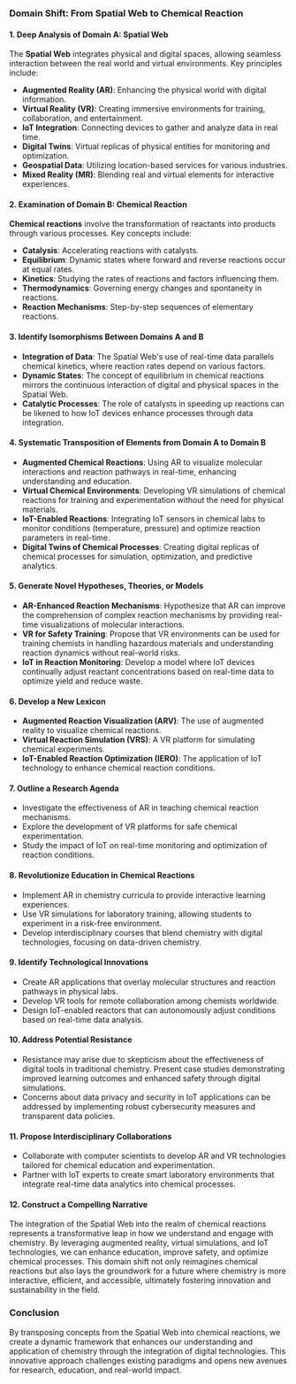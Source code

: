 ### Domain Shift: From **Spatial Web** to **Chemical Reaction**

#### 1. Deep Analysis of Domain A: Spatial Web
The **Spatial Web** integrates physical and digital spaces, allowing seamless interaction between the real world and virtual environments. Key principles include:

- **Augmented Reality (AR)**: Enhancing the physical world with digital information.
- **Virtual Reality (VR)**: Creating immersive environments for training, collaboration, and entertainment.
- **IoT Integration**: Connecting devices to gather and analyze data in real time.
- **Digital Twins**: Virtual replicas of physical entities for monitoring and optimization.
- **Geospatial Data**: Utilizing location-based services for various industries.
- **Mixed Reality (MR)**: Blending real and virtual elements for interactive experiences.

#### 2. Examination of Domain B: Chemical Reaction
**Chemical reactions** involve the transformation of reactants into products through various processes. Key concepts include:

- **Catalysis**: Accelerating reactions with catalysts.
- **Equilibrium**: Dynamic states where forward and reverse reactions occur at equal rates.
- **Kinetics**: Studying the rates of reactions and factors influencing them.
- **Thermodynamics**: Governing energy changes and spontaneity in reactions.
- **Reaction Mechanisms**: Step-by-step sequences of elementary reactions.

#### 3. Identify Isomorphisms Between Domains A and B
- **Integration of Data**: The Spatial Web's use of real-time data parallels chemical kinetics, where reaction rates depend on various factors.
- **Dynamic States**: The concept of equilibrium in chemical reactions mirrors the continuous interaction of digital and physical spaces in the Spatial Web.
- **Catalytic Processes**: The role of catalysts in speeding up reactions can be likened to how IoT devices enhance processes through data integration.

#### 4. Systematic Transposition of Elements from Domain A to Domain B
- **Augmented Chemical Reactions**: Using AR to visualize molecular interactions and reaction pathways in real-time, enhancing understanding and education.
- **Virtual Chemical Environments**: Developing VR simulations of chemical reactions for training and experimentation without the need for physical materials.
- **IoT-Enabled Reactions**: Integrating IoT sensors in chemical labs to monitor conditions (temperature, pressure) and optimize reaction parameters in real-time.
- **Digital Twins of Chemical Processes**: Creating digital replicas of chemical processes for simulation, optimization, and predictive analytics.

#### 5. Generate Novel Hypotheses, Theories, or Models
- **AR-Enhanced Reaction Mechanisms**: Hypothesize that AR can improve the comprehension of complex reaction mechanisms by providing real-time visualizations of molecular interactions.
- **VR for Safety Training**: Propose that VR environments can be used for training chemists in handling hazardous materials and understanding reaction dynamics without real-world risks.
- **IoT in Reaction Monitoring**: Develop a model where IoT devices continually adjust reactant concentrations based on real-time data to optimize yield and reduce waste.

#### 6. Develop a New Lexicon
- **Augmented Reaction Visualization (ARV)**: The use of augmented reality to visualize chemical reactions.
- **Virtual Reaction Simulation (VRS)**: A VR platform for simulating chemical experiments.
- **IoT-Enabled Reaction Optimization (IERO)**: The application of IoT technology to enhance chemical reaction conditions.

#### 7. Outline a Research Agenda
- Investigate the effectiveness of AR in teaching chemical reaction mechanisms.
- Explore the development of VR platforms for safe chemical experimentation.
- Study the impact of IoT on real-time monitoring and optimization of reaction conditions.

#### 8. Revolutionize Education in Chemical Reactions
- Implement AR in chemistry curricula to provide interactive learning experiences.
- Use VR simulations for laboratory training, allowing students to experiment in a risk-free environment.
- Develop interdisciplinary courses that blend chemistry with digital technologies, focusing on data-driven chemistry.

#### 9. Identify Technological Innovations
- Create AR applications that overlay molecular structures and reaction pathways in physical labs.
- Develop VR tools for remote collaboration among chemists worldwide.
- Design IoT-enabled reactors that can autonomously adjust conditions based on real-time data analysis.

#### 10. Address Potential Resistance
- Resistance may arise due to skepticism about the effectiveness of digital tools in traditional chemistry. Present case studies demonstrating improved learning outcomes and enhanced safety through digital simulations.
- Concerns about data privacy and security in IoT applications can be addressed by implementing robust cybersecurity measures and transparent data policies.

#### 11. Propose Interdisciplinary Collaborations
- Collaborate with computer scientists to develop AR and VR technologies tailored for chemical education and experimentation.
- Partner with IoT experts to create smart laboratory environments that integrate real-time data analytics into chemical processes.

#### 12. Construct a Compelling Narrative
The integration of the Spatial Web into the realm of chemical reactions represents a transformative leap in how we understand and engage with chemistry. By leveraging augmented reality, virtual simulations, and IoT technologies, we can enhance education, improve safety, and optimize chemical processes. This domain shift not only reimagines chemical reactions but also lays the groundwork for a future where chemistry is more interactive, efficient, and accessible, ultimately fostering innovation and sustainability in the field. 

### Conclusion
By transposing concepts from the Spatial Web into chemical reactions, we create a dynamic framework that enhances our understanding and application of chemistry through the integration of digital technologies. This innovative approach challenges existing paradigms and opens new avenues for research, education, and real-world impact.
